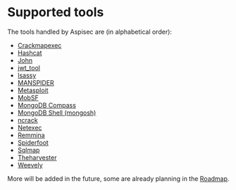 # Supported tools

The tools handled by Aspisec are (in alphabetical order):

- [Crackmapexec](https://acceis.github.io/aspisec/ruby/Aspisec/Modules/Crackmapexec)
- [Hashcat](https://acceis.github.io/aspisec/ruby/Aspisec/Modules/Hashcat)
- [John](https://acceis.github.io/aspisec/ruby/Aspisec/Modules/John)
- [jwt_tool](https://acceis.github.io/aspisec/ruby/Aspisec/Modules/JwtTool)
- [lsassy](https://acceis.github.io/aspisec/ruby/Aspisec/Modules/Lsassy)
- [MANSPIDER](https://acceis.github.io/aspisec/ruby/Aspisec/Modules/Manspider)
- [Metasploit](https://acceis.github.io/aspisec/ruby/Aspisec/Modules/Metasploit)
- [MobSF](https://acceis.github.io/aspisec/ruby/Aspisec/Modules/Mobsf)
- [MongoDB Compass](https://acceis.github.io/aspisec/ruby/Aspisec/Modules/MongodbCompass)
- [MongoDB Shell (mongosh)](https://acceis.github.io/aspisec/ruby/Aspisec/Modules/MongodbMongosh)
- [ncrack](https://acceis.github.io/aspisec/ruby/Aspisec/Modules/Ncrack)
- [Netexec](https://acceis.github.io/aspisec/ruby/Aspisec/Modules/Netexec)
- [Remmina](https://acceis.github.io/aspisec/ruby/Aspisec/Modules/Remmina)
- [Spiderfoot](https://acceis.github.io/aspisec/ruby/Aspisec/Modules/Spiderfoot)
- [Sqlmap](https://acceis.github.io/aspisec/ruby/Aspisec/Modules/Sqlmap)
- [Theharvester](https://acceis.github.io/aspisec/ruby/Aspisec/Modules/Theharvester)
- [Weevely](https://acceis.github.io/aspisec/ruby/Aspisec/Modules/Weevely)

More will be added in the future, some are already planning in the [Roadmap](pages/roadmap.md).
